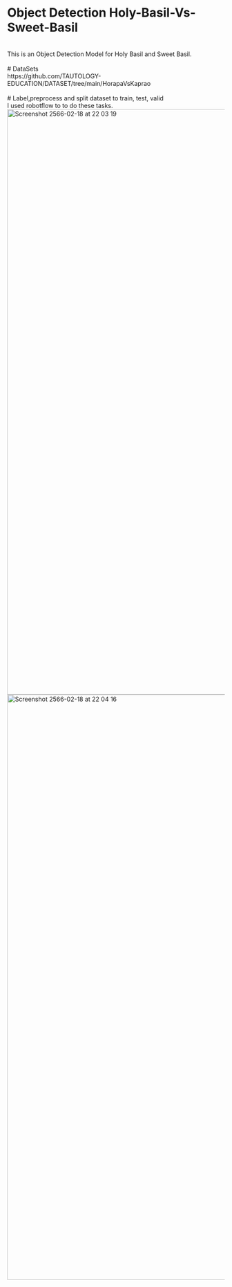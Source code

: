 # Object Detection Holy-Basil-Vs-Sweet-Basil
<br/>
This is an Object Detection Model for Holy Basil and Sweet Basil.
<br/>
<br/>
# DataSets
<br/>
https://github.com/TAUTOLOGY-EDUCATION/DATASET/tree/main/HorapaVsKaprao
<br/>
<br/>
# Label,preprocess and split dataset to train, test, valid
<br/>
I used robotflow to to do these tasks.
<br/>
<img width="1352" alt="Screenshot 2566-02-18 at 22 03 19" src="https://user-images.githubusercontent.com/57711760/219872896-762556fb-0302-4127-8b37-020f6b37235a.png">
<img width="1352" alt="Screenshot 2566-02-18 at 22 04 16" src="https://user-images.githubusercontent.com/57711760/219872966-ba510ab6-e2ba-4e62-8443-8f64a98437b7.png">
